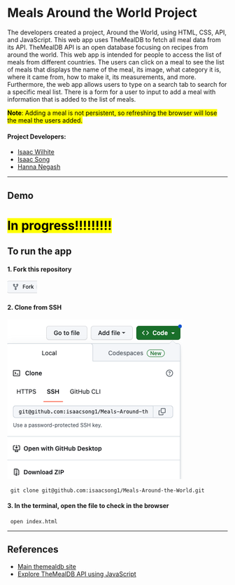 # Meals Around the World Project

The developers created a project, Around the World, using HTML, CSS, API, and JavaScript. This web app uses TheMealDB to fetch all meal data from its API. TheMealDB API is an open database focusing on recipes from around the world. This web app is intended for people to access the list of meals from different countries. The users can click on a meal to see the list of meals that displays the name of the meal, its image, what category it is, where it came from, how to make it, its measurements, and more. Furthermore, the web app allows users to type on a search tab to search for a specific meal list. There is a form for a user to input to add a meal with information that is added to the list of meals.

<mark>**Note**: Adding a meal is not persistent, so refreshing the browser will lose the meal the users added.</mark>

#### Project Developers:

- [Isaac Wilhite](https://github.com/isaacwilhite)
- [Isaac Song](https://github.com/isaacsong1)
- [Hanna Negash](https://github.com/Hanna-N9)

---

## Demo

# <mark>In progress!!!!!!!!!</mark>

## To run the app

#### 1. Fork this repository

![Alt text](/image/image.png)

#### 2. Clone from SSH

![Alt text](/image/image-1.png)

```shell
 git clone git@github.com:isaacsong1/Meals-Around-the-World.git
```

#### 3. In the terminal, open the file to check in the browser

```shell
 open index.html
```

---

## References

- [Main themealdb site](https://www.themealdb.com/api.php)
- [Explore TheMealDB API using JavaScript](https://publicapis.io/the-meal-db-api)
